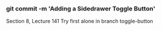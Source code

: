 ### git commit -m 'Adding a Sidedrawer Toggle Button'

Section 8, Lecture 141
Try first alone in branch toggle-button
